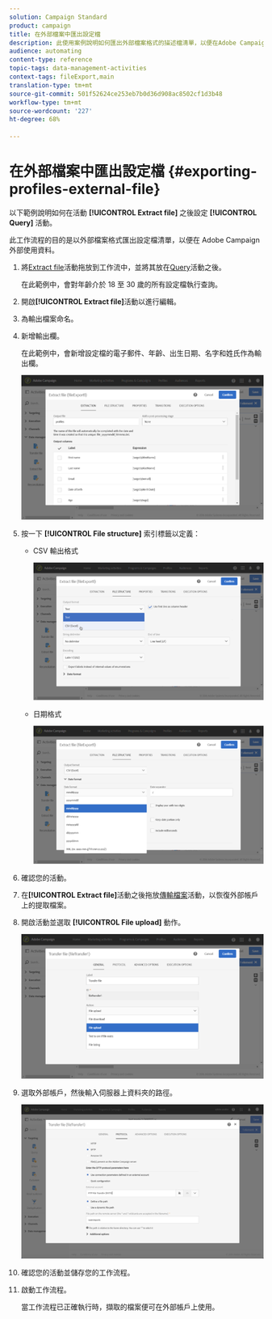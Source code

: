 ```yaml
---
solution: Campaign Standard
product: campaign
title: 在外部檔案中匯出設定檔
description: 此使用案例說明如何匯出外部檔案格式的描述檔清單，以便在Adobe Campaign外部使用資料。
audience: automating
content-type: reference
topic-tags: data-management-activities
context-tags: fileExport,main
translation-type: tm+mt
source-git-commit: 501f52624ce253eb7b0d36d908ac8502cf1d3b48
workflow-type: tm+mt
source-wordcount: '227'
ht-degree: 68%

---
```



# 在外部檔案中匯出設定檔 {#exporting-profiles-external-file}

以下範例說明如何在活動 **[!UICONTROL Extract file]** 之後設定 **[!UICONTROL Query]** 活動。

此工作流程的目的是以外部檔案格式匯出設定檔清單，以便在 Adobe Campaign 外部使用資料。

1. 將[Extract file](../../automating/using/extract-file.md)活動拖放到工作流中，並將其放在[Query](../../automating/using/query.md)活動之後。

   在此範例中，會對年齡介於 18 至 30 歲的所有設定檔執行查詢。

1. 開啟&#x200B;**[!UICONTROL Extract file]**&#x200B;活動以進行編輯。
1. 為輸出檔案命名。
1. 新增輸出欄。

   在此範例中，會新增設定檔的電子郵件、年齡、出生日期、名字和姓氏作為輸出欄。

   ![](assets/wkf_data_export6.png)

1. 按一下 **[!UICONTROL File structure]** 索引標籤以定義：

   * CSV 輸出格式

      ![](assets/wkf_data_export7.png)

   * 日期格式

      ![](assets/wkf_data_export9.png)

1. 確認您的活動。
1. 在&#x200B;**[!UICONTROL Extract file]**&#x200B;活動之後拖放[傳輸檔案](../../automating/using/transfer-file.md)活動，以恢復外部帳戶上的提取檔案。
1. 開啟活動並選取 **[!UICONTROL File upload]** 動作。

   ![](assets/wkf_data_export11.png)

1. 選取外部帳戶，然後輸入伺服器上資料夾的路徑。

   ![](assets/wkf_data_export12.png)

1. 確認您的活動並儲存您的工作流程。
1. 啟動工作流程。

   當工作流程已正確執行時，擷取的檔案便可在外部帳戶上使用。
